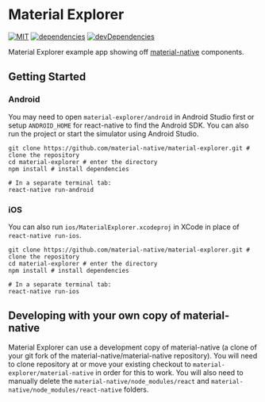 Material Explorer
=================
[![MIT][license-badge]][license]
[![dependencies][dependencies-badge]][dependencies]
[![devDependencies][devDependencies-badge]][devDependencies]

[license-badge]: https://img.shields.io/npm/l/material-native.svg
[license]: https://github.com/material-native/material-native/blob/master/LICENSE
[dependencies-badge]: https://img.shields.io/david/material-native/material-explorer.svg
[dependencies]: https://david-dm.org/material-native/material-explorer
[devDependencies-badge]: https://img.shields.io/david/dev/material-native/material-explorer.svg
[devDependencies]: https://david-dm.org/material-native/material-explorer?type=dev

Material Explorer example app showing off [material-native](https://github.com/material-native/material-native) components.

## Getting Started
### Android
You may need to open `material-explorer/android` in Android Studio first or setup `ANDROID_HOME` for react-native to find the Android SDK. You can also run the project or start the simulator using Android Studio.

```shell
git clone https://github.com/material-native/material-explorer.git # clone the repository
cd material-explorer # enter the directory
npm install # install dependencies

# In a separate terminal tab:
react-native run-android
```

### iOS
You can also run `ios/MaterialExplorer.xcodeproj` in XCode in place of `react-native run-ios`.

```shell
git clone https://github.com/material-native/material-explorer.git # clone the repository
cd material-explorer # enter the directory
npm install # install dependencies

# In a separate terminal tab:
react-native run-ios
```

## Developing with your own copy of material-native
Material Explorer can use a development copy of material-native (a clone of your git fork of the material-native/material-native repository). You will need to clone repository at or move your existing checkout to `material-explorer/material-native` in order for this to work. You will also need to manually delete the `material-native/node_modules/react` and `material-native/node_modules/react-native` folders.

